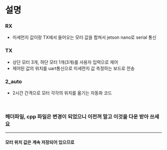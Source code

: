 # 설명

### RX
- 미세먼지 값이랑 TX에서 들어오는 모터 값을 합쳐서 jetson nano로 serial 통신

### TX
- 상단 모터 3개, 하단 모터 1개(3개)를 사용자 입력으로 제어
- 제어된 값의 위치를 uart통신으로 미세먼지 값 측정하는 보드로 전송

### 2_auto
- 2시간 간격으로 모터 각각의 위치를 옮기는 자동화 코드

<br>

### 헤더파일, cpp 파일은 변경이 되었으니 이전꺼 말고 이것을 다운 받아 쓰세요

---

#### 모터 위치 값은 계속 저장되어 있으므로 
